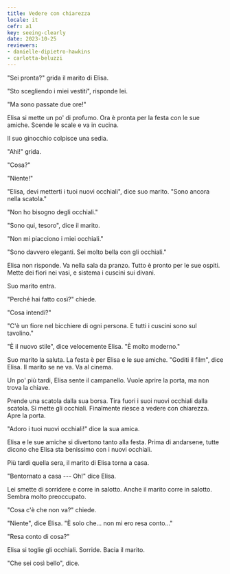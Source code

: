```yaml
---
title: Vedere con chiarezza
locale: it
cefr: a1
key: seeing-clearly
date: 2023-10-25
reviewers:
- danielle-dipietro-hawkins
- carlotta-beluzzi
---
```


"Sei pronta?" grida il marito di Elisa.

"Sto scegliendo i miei vestiti", risponde lei.

"Ma sono passate due ore!"

Elisa si mette un po' di profumo. Ora è pronta per la festa con le sue amiche. Scende le scale e va in cucina.

Il suo ginocchio colpisce una sedia.

"Ahi!" grida.

"Cosa?"

"Niente!"

"Elisa, devi metterti i tuoi nuovi occhiali", dice suo marito. "Sono ancora nella scatola."

"Non ho bisogno degli occhiali."

"Sono qui, tesoro", dice il marito.

"Non mi piacciono i miei occhiali."

"Sono davvero eleganti. Sei molto bella con gli occhiali."

Elisa non risponde. Va nella sala da pranzo. Tutto è pronto per le sue ospiti. Mette dei fiori nei vasi, e sistema i cuscini sui divani.

Suo marito entra.

"Perché hai fatto così?" chiede.

"Cosa intendi?"

"C'è un fiore nel bicchiere di ogni persona. E tutti i cuscini sono sul tavolino."

"È il nuovo stile", dice velocemente Elisa. "È molto moderno."

Suo marito la saluta. La festa è per Elisa e le sue amiche. "Goditi il film", dice Elisa. Il marito se ne va. Va al cinema.

Un po' più tardi, Elisa sente il campanello. Vuole aprire la porta, ma non trova la chiave.

Prende una scatola dalla sua borsa. Tira fuori i suoi nuovi occhiali dalla scatola. Si mette gli occhiali. Finalmente riesce a vedere con chiarezza. Apre la porta.

"Adoro i tuoi nuovi occhiali!" dice la sua amica.

Elisa e le sue amiche si divertono tanto alla festa. Prima di andarsene, tutte dicono che Elisa sta benissimo con i nuovi occhiali.

Più tardi quella sera, il marito di Elisa torna a casa.

"Bentornato a casa --- Oh!" dice Elisa.

Lei smette di sorridere e corre in salotto. Anche il marito corre in salotto. Sembra molto preoccupato.

"Cosa c'è che non va?" chiede.

"Niente", dice Elisa. "È solo che... non mi ero resa conto..."

"Resa conto di cosa?"

Elisa si toglie gli occhiali. Sorride. Bacia il marito.

"Che sei così bello", dice.